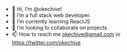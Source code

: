 - 👋 Hi, I’m @okechive!
- 👀 I’m a full stack web developer.
- 🌱 I’m currently learning ReactJS
- 💞️ I’m looking to collaborate on projects.
- 📫 How to reach me okechive@gmail.com or https://twitter.com/okechive 

<!---
okechive/okechive is a ✨ special ✨ repository because its `README.md` (this file) appears on your GitHub profile.
You can click the Preview link to take a look at your changes.
--->

